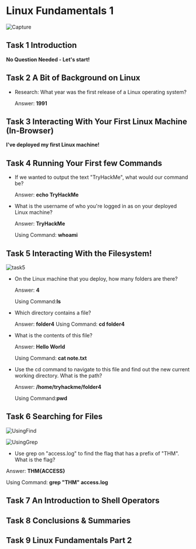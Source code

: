 # Linux Fundamentals 1

![Capture](https://user-images.githubusercontent.com/51766689/134958150-272c7557-dad6-426c-84fa-6b2e1c6a84ab.PNG)

## Task 1 Introduction

**No Question Needed - Let's start!**

## Task 2 A Bit of Background on Linux

* Research: What year was the first release of a Linux operating system?

    Answer: **1991**

## Task 3 Interacting With Your First Linux Machine (In-Browser)

**I've deployed my first Linux machine!**

## Task 4 Running Your First few Commands

* If we wanted to output the text "TryHackMe", what would our command be?

    Answer: **echo TryHackMe**

* What is the username of who you're logged in as on your deployed Linux machine?

    Answer: **TryHackMe** 
    
    Using Command: **whoami** 

## Task 5 Interacting With the Filesystem!

![task5](https://user-images.githubusercontent.com/51766689/135131232-6f58065c-f8da-41a5-8ff4-9c571460d754.PNG)

* On the Linux machine that you deploy, how many folders are there?

    Answer: **4** 
    
    Using Command:**ls**

* Which directory contains a file? 

    Answer: **folder4** Using Command: **cd folder4**

* What is the contents of this file?

    Answer: **Hello World** 
    
    Using Command: **cat note.txt**

* Use the cd command to navigate to this file and find out the new current working directory. What is the path?

    Answer: **/home/tryhackme/folder4**
    
    Using Command:**pwd**


## Task 6 Searching for Files

![UsingFind](https://user-images.githubusercontent.com/51766689/135303938-55e90637-d420-438b-9cb8-49ede756e9fb.PNG)

![UsingGrep](https://user-images.githubusercontent.com/51766689/135303934-c63ad10b-e942-478d-8b2e-77f9bab528e8.PNG)

* Use grep on "access.log" to find the flag that has a prefix of "THM". What is the flag?

 Answer: **THM{ACCESS}** 
 
 Using Command: **grep "THM" access.log**

## Task 7 An Introduction to Shell Operators

## Task 8 Conclusions & Summaries

## Task 9 Linux Fundamentals Part 2